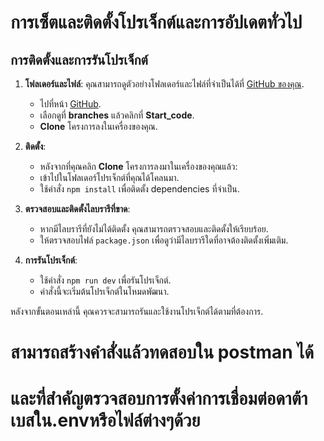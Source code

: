 # การเซ็ตและติดตั้งโปรเจ็กต์และการอัปเดตทั่วไป

## การติดตั้งและการรันโปรเจ็กต์

1. **โฟลเดอร์และไฟล์**: คุณสามารถดูตัวอย่างโฟลเดอร์และไฟล์ที่จำเป็นได้ที่ [GitHub ของคุณ](https://github.com/kappakap39/Hyperledger_blokchain).
    - ไปที่หน้า [GitHub](https://github.com/kappakap39/Hyperledger_blokchain).
    - เลือกดูที่ **branches** แล้วคลิกที่ **Start_code**.
    - **Clone** โครงการลงในเครื่องของคุณ.

2. **ติดตั้ง**:
    - หลังจากที่คุณคลิก **Clone** โครงการลงมาในเครื่องของคุณแล้ว:
    - เข้าไปในโฟลเดอร์โปรเจ็กต์ที่คุณได้โคลนมา.
    - ใช้คำสั่ง `npm install` เพื่อติดตั้ง dependencies ที่จำเป็น.

3. **ตรวจสอบและติดตั้งไลบรารีที่ขาด**:
    - หากมีไลบรารีที่ยังไม่ได้ติดตั้ง คุณสามารถตรวจสอบและติดตั้งให้เรียบร้อย.
    - ให้ตรวจสอบไฟล์ `package.json` เพื่อดูว่ามีไลบรารีใดที่อาจต้องติดตั้งเพิ่มเติม.

4. **การรันโปรเจ็กต์**:
    - ใช้คำสั่ง `npm run dev` เพื่อรันโปรเจ็กต์.
    - คำสั่งนี้จะเริ่มต้นโปรเจ็กต์ในโหมดพัฒนา.

หลังจากขั้นตอนเหล่านี้ คุณควรจะสามารถรันและใช้งานโปรเจ็กต์ได้ตามที่ต้องการ.
# สามารถสร้างคำสั่งแล้วทดสอบใน postman ได้
# และที่สำคัญตรวจสอบการตั้งค่าการเชื่อมต่อดาต้าเบสใน.envหรือไฟล์ต่างๆด้วย
